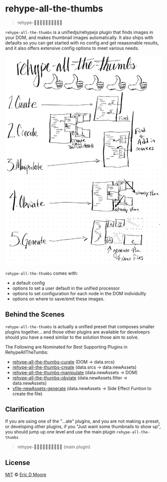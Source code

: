 # rehype-all-the-thumbs

> rehype-👍🏿👍🏼👍🏽👍🏻👍🏾

`rehype-all-the-thumbs` is a unifiedjs/rehypejs plugin that finds images in your DOM, and makes thumbnail images automatically. It also ships with defaults so you can get started with no config and get reaasonable results, and it also offers extensive config options to meet various needs.

![Readme Diagram](pics/Readme-diagram.svg)


`rehype-all-the-thumbs` comes with:
- a default config
- options to set a user default in the unified processor
- options to set configuration for each node in the DOM individullly
- options on where to save/emit these images.

## Behind the Scenes 

`rehype-all-the-thumbs` is actually a unified preset that composes smaller plugins together... and those other plugins are available for develoeprs should you have a need similar to the solution those aim to solve.

The Following are Nominated for Best Supporting Plugins in RehypeAllTheTumbs:

- [rehype-all-the-thumbs-curate](https://github.com/ericdmoore/rehype-all-the-thumbs-curate) (DOM -> data.srcs)
- [rehype-all-the-thumbs-create](https://github.com/ericdmoore/rehype-all-the-thumbs-create) (data.srcs -> data.newAssets)
- [rehype-all-the-thumbs-manipulate](https://github.com/ericdmoore/rehype-all-the-thumbs-manipulate) (data.newAssets -> DOM)
- [rehype-all-the-thumbs-obviate](https://github.com/ericdmoore/rehype-all-the-thumbs-obviate) (data.newAssets.filter -> data.newAssets)
- [vfile-newAssets-generate](https://github.com/ericdmoore/vfile-newAssets-generate) (data.newAssets -> Side Effect Funtion to create the file)


## Clarification

If you are using one of the "...ate" plugins, and you are not making a preset, or developing other plugins, if you "Just  want some thumbnails to show up", you should jump up one level and use the main plugin `rehype-all-the-thumbs`

> rehype-👍🏿👍🏼👍🏽👍🏻👍🏾 (main plugin)

## License

[MIT][license] © [Eric D Moore][author]

<!-- Definitions -->

[license]: LICENSE

[author]: https://im.ericdmoore.com